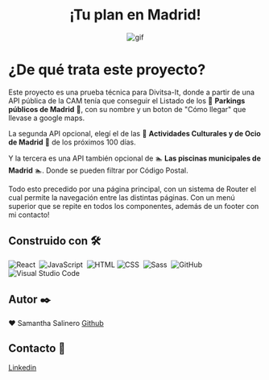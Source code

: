 <h1 align="center">¡Tu plan en Madrid!</h1>

<p align="center"><img  src="https://media.giphy.com/media/3KC2jD2QcBOSc/giphy.gif" alt="gif" /></p>

# ¿De qué trata este proyecto?

Este proyecto es una prueba técnica para Divitsa-It, donde a partir de una API pública de la CAM tenía que conseguir el Listado de los :red_car: **Parkings públicos de Madrid** :red_car:, con su nombre y un boton de "Cómo llegar" que llevase a google maps.  

La segunda API opcional, elegí el de las :art: **Actividades Culturales y de Ocio de Madrid** :art: de los próximos 100 días. 

Y la tercera es una API también opcional de :swimmer: **Las piscinas municipales de Madrid** :swimmer:. Donde se pueden filtrar por Código Postal.

Todo esto precedido por una página principal, con un sistema de Router el cual permite la navegación entre las distintas páginas. Con un menú superior que se repite en todos los componentes, además de un footer con mi contacto!

## Construido con 🛠️️

![React](https://img.shields.io/badge/-React-333333?style=flat&logo=react)&nbsp;  ![JavaScript](https://img.shields.io/badge/-JavaScript-333333?style=flat&logo=javascript)&nbsp;
![HTML](https://img.shields.io/badge/-HTML-333333?style=flat&logo=HTML5)&nbsp;![CSS](https://img.shields.io/badge/-CSS-333333?style=flat&logo=CSS3&logoColor=1572B6)&nbsp; 
![Sass](https://img.shields.io/badge/Sass-333333?style=flat&logo=sass&logoColor=pink)&nbsp;
![GitHub](https://img.shields.io/badge/-GitHub-333333?style=flat&logo=github)&nbsp; &nbsp;
![Visual Studio Code](https://img.shields.io/badge/-Visual%20Studio%20Code-333333?style=flat&logo=visual-studio-code&logoColor=007ACC)&nbsp;

## Autor ✒️

:heart: Samantha Salinero [Github](https://github.com/sasalinero)

## Contacto 📱

<a href="https://www.linkedin.com/in/samantha-salinero/" target="about_blank">Linkedin</a>
